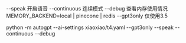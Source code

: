 --speak 开启语音 
--continuous 连续模式
--debug 查看内存使用情况  MEMORY_BACKEND=local | pinecone | redis
--gpt3only 仅使用3.5

python -m autogpt --ai-settings xiaoxiao/t4.yaml --gpt3only --speak --continuous --debug 